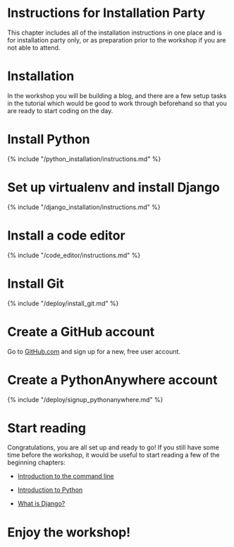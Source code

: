 # Instructions for Installation Party

This chapter includes all of the installation instructions in one place and is for installation party only, or as preparation prior to the workshop if you are not able to attend.

# Installation
In the workshop you will be building a blog, and there are a few setup tasks in the tutorial which would be good to work through beforehand so that you are ready to start coding on the day.

# Install Python
{% include "/python_installation/instructions.md" %}

# Set up virtualenv and install Django
{% include "/django_installation/instructions.md" %}

# Install a code editor
{% include "/code_editor/instructions.md" %}

# Install Git
{% include "/deploy/install_git.md" %}

# Create a GitHub account
Go to [GitHub.com](https://www.github.com) and sign up for a new, free user account.

# Create a PythonAnywhere account
{% include "/deploy/signup_pythonanywhere.md" %}

# Start reading

Congratulations, you are all set up and ready to go! If you still have some time before the workshop, it would be useful to start reading a few of the beginning chapters:

* [Introduction to the command line](../intro_to_command_line/README.md)

* [Introduction to Python](../python_introduction/README.md)

* [What is Django?](../django/README.md)

# Enjoy the workshop!